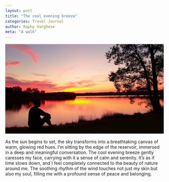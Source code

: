 ```yaml
---
layout: post
title: "The cool evening breeze"
categories: Travel Journal
author: Raphy Varghese
meta: "A walk"
---
```


![Deep shade green water](assets/images/posts/FEB09-01.png)

As the sun begins to set, the sky transforms into a breathtaking canvas of warm, glowing red hues. I’m sitting by the edge of the reservoir, immersed in a deep and meaningful conversation. The cool evening breeze gently caresses my face, carrying with it a sense of calm and serenity. It’s as if time slows down, and I feel completely connected to the beauty of nature around me. The soothing rhythm of the wind touches not just my skin but also my soul, filling me with a profound sense of peace and belonging.
